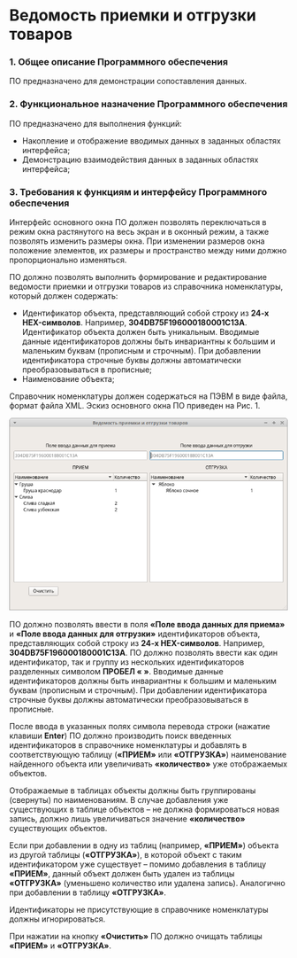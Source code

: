 # Ведомость приемки и отгрузки товаров
### 1.  Общее описание Программного обеспечения
ПО предназначено для демонстрации сопоставления данных.
### 2.  Функциональное назначение Программного обеспечения
ПО предназначено для выполнения функций:
*	Накопление и отображение вводимых данных в заданных областях интерфейса;
*	Демонстрацию взаимодействия данных в заданных областях интерфейса;
### 3.  Требования к функциям и интерфейсу Программного обеспечения
Интерфейс основного окна ПО должен позволять переключаться в режим окна растянутого на весь экран и в оконный режим, а также позволять изменить размеры окна. При изменении размеров окна положение элементов, их размеры и пространство между ними должно пропорционально изменяться. 

ПО должно позволять выполнить формирование и редактирование ведомости приемки и отгрузки товаров из справочника номенклатуры, который должен содержать:
*	Идентификатор объекта, представляющий собой строку из **24-х HEX-символов**. Например, **304DB75F196000180001C13A**. Идентификатор объекта должен быть уникальным. Вводимые данные идентификаторов должны быть инвариантны к большим и маленьким буквам (прописным и строчным). При добавлении идентификатора строчные буквы должны автоматически преобразовываться в прописные;
*	Наименование объекта;

Справочник номенклатуры должен содержаться на ПЭВМ в виде файла, формат файла XML. 
Эскиз основного окна ПО приведен на Рис. 1.

![Рис. 1](img/window.png "Рис. 1")

ПО должно позволять ввести в поля **«Поле ввода данных для приема»** и **«Поле ввода данных для отгрузки»** идентификаторов объекта, представляющих собой строку из **24-х HEX-символов**. Например, **304DB75F196000180001C13A**. ПО должно позволять ввести как один идентификатор, так и группу из нескольких идентификаторов разделенных символом **ПРОБЕЛ « »**. Вводимые данные идентификаторов должны быть инвариантны к большим и маленьким буквам (прописным и строчным). При добавлении идентификатора строчные буквы должны автоматически преобразовываться в прописные. 

После ввода в указанных полях символа перевода строки (нажатие клавиши **Enter**) ПО должно производить поиск введенных идентификаторов в справочнике номенклатуры и добавлять в соответствующую таблицу (**«ПРИЕМ»** или **«ОТГРУЗКА»**) наименование найденного объекта или увеличивать **«количество»** уже отображаемых объектов.

Отображаемые в таблицах объекты должны быть группированы (свернуты) по наименованиям. В случае добавления уже существующих в таблице объектов – не должна формироваться новая запись,  должно лишь увеличиваться значение **«количество»** существующих объектов.

Если при добавлении в одну из таблиц (например, **«ПРИЕМ»**) объекта  из другой таблицы (**«ОТГРУЗКА»**), в которой объект с таким идентификатором уже существует – помимо добавления в таблицу **«ПРИЕМ»**, данный объект должен быть удален из таблицы **«ОТГРУЗКА»** (уменьшено количество или удалена запись). Аналогично при добавлении в таблицу **«ОТГРУЗКА»**.

Идентификаторы не присутствующие в справочнике номенклатуры должны игнорироваться.

При нажатии на кнопку **«Очистить»** ПО должно очищать таблицы **«ПРИЕМ»** и **«ОТГРУЗКА»**.
